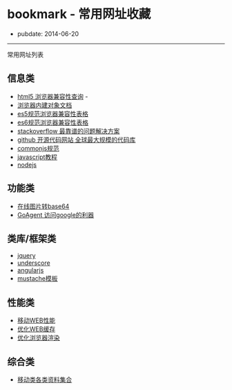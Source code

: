 # bookmark - 常用网址收藏
- pubdate: 2014-06-20

----
常用网址列表

## 信息类
*   [html5 浏览器兼容性查询](http://caniuse.com) -
*   [浏览器内建对象文档](https://developer.mozilla.org/en-US/docs/Web/JavaScript/Reference/Global_Objects)
*   [es5规范浏览器兼容性表格](http://kangax.github.io/compat-table/es5/)
*   [es6规范浏览器兼容性表格](http://kangax.github.io/compat-table/es6/)
*   [stackoverflow 最靠谱的问题解决方案](http://www.stackoverflow.com)
*   [github 开源代码网站 全球最大规模的代码库](http://github.com)
*   [commonjs规范](http://www.commonjs.org/)
*   [javascript教程](http://javascript.ruanyifeng.com/)
*   [nodejs](http://www.nodejs.com)

## 功能类
*   [在线图片转base64](http://tool.css-js.com/base64.html)
*   [GoAgent 访问google的利器](http://maolihui.com/goagent-detail.html)

## 类库/框架类
*   [jquery](http://jquery.com)
*   [underscore](http://underscorejs.org/)
*   [angularjs](https://angularjs.org/)
*   [mustache模板](http://mustache.github.io/)

## 性能类
*   [移动WEB性能](http://www.webperformancetoday.com/tag/mobile-web-performance/)
*   [优化WEB缓存](https://developers.google.com/speed/docs/best-practices/caching)
*   [优化浏览器渲染](https://developers.google.com/speed/docs/best-practices/rendering)

## 综合类
*   [移动类各类资料集合](https://github.com/jtyjty99999/mobileTech)